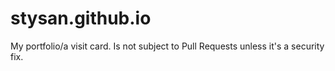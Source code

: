 # stysan.github.io

My portfolio/a visit card. Is not subject to Pull Requests unless it's a security fix.
